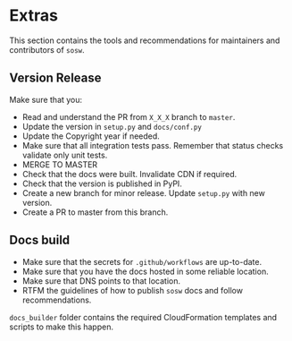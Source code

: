 # Extras
This section contains the tools and recommendations for maintainers and contributors of `sosw`.

## Version Release
Make sure that you:
- Read and understand the PR from `X_X_X` branch to `master`.
- Update the version in `setup.py` and `docs/conf.py`
- Update the Copyright year if needed.
- Make sure that all integration tests pass. Remember that status checks validate only unit tests.
- MERGE TO MASTER
- Check that the docs were built. Invalidate CDN if required.
- Check that the version is published in PyPI.
- Create a new branch for minor release. Update `setup.py` with new version.
- Create a PR to master from this branch.

## Docs build
- Make sure that the secrets for `.github/workflows` are up-to-date.
- Make sure that you have the docs hosted in some reliable location.
- Make sure that DNS points to that location.
- RTFM the guidelines of how to publish `sosw` docs and follow recommendations.

`docs_builder` folder contains the required CloudFormation templates and scripts to make this happen.
